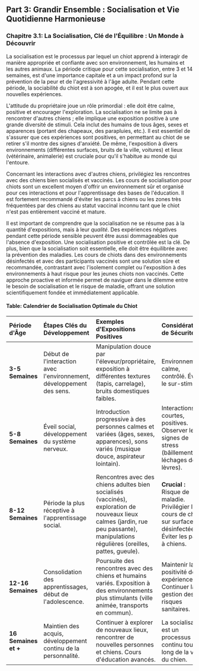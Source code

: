 ## **Part 3: Grandir Ensemble : Socialisation et Vie Quotidienne Harmonieuse**

### **Chapitre 3.1: La Socialisation, Clé de l'Équilibre : Un Monde à Découvrir**

La socialisation est le processus par lequel un chiot apprend à interagir de manière appropriée et confiante avec son environnement, les humains et les autres animaux. La période critique pour cette socialisation, entre 3 et 14 semaines, est d'une importance capitale et a un impact profond sur la prévention de la peur et de l'agressivité à l'âge adulte. Pendant cette période, la sociabilité du chiot est à son apogée, et il est le plus ouvert aux nouvelles expériences.

L'attitude du propriétaire joue un rôle primordial : elle doit être calme, positive et encourager l'exploration. La socialisation ne se limite pas à rencontrer d'autres chiens ; elle implique une exposition positive à une grande diversité de stimuli. Cela inclut des humains de tous âges, sexes et apparences (portant des chapeaux, des parapluies, etc.). Il est essentiel de s'assurer que ces expériences sont positives, en permettant au chiot de se retirer s'il montre des signes d'anxiété. De même, l'exposition à divers environnements (différentes surfaces, bruits de la ville, voitures) et lieux (vétérinaire, animalerie) est cruciale pour qu'il s'habitue au monde qui l'entoure.

Concernant les interactions avec d'autres chiens, privilégiez les rencontres avec des chiens bien socialisés et vaccinés. Les cours de socialisation pour chiots sont un excellent moyen d'offrir un environnement sûr et organisé pour ces interactions et pour l'apprentissage des bases de l'éducation. Il est fortement recommandé d'éviter les parcs à chiens ou les zones très fréquentées par des chiens au statut vaccinal inconnu tant que le chiot n'est pas entièrement vacciné et mature.

Il est important de comprendre que la socialisation ne se résume pas à la quantité d'expositions, mais à leur *qualité*. Des expériences négatives pendant cette période sensible peuvent être aussi dommageables que l'absence d'exposition. Une socialisation positive et contrôlée est la clé. De plus, bien que la socialisation soit essentielle, elle doit être équilibrée avec la prévention des maladies. Les cours de chiots dans des environnements désinfectés et avec des participants vaccinés sont une solution sûre et recommandée, contrastant avec l'isolement complet ou l'exposition à des environnements à haut risque pour les jeunes chiots non vaccinés. Cette approche proactive et informée permet de naviguer dans le dilemme entre le besoin de socialisation et le risque de maladie, offrant une solution scientifiquement fondée et immédiatement applicable.

#### **Table: Calendrier de Socialisation Optimale du Chiot**

| Période d'Âge | Étapes Clés du Développement | Exemples d'Expositions Positives | Considérations de Sécurité |
| :--- | :--- | :--- | :--- |
| **3-5 Semaines** | Début de l'interaction avec l'environnement, développement des sens. | Manipulation douce par l'éleveur/propriétaire, exposition à différentes textures (tapis, carrelage), bruits domestiques faibles. | Environnement calme, contrôlé. Éviter le sur-stimulus. |
| **5-8 Semaines** | Éveil social, développement du système nerveux. | Introduction progressive à des personnes calmes et variées (âges, sexes, apparences), sons variés (musique douce, aspirateur lointain). | Interactions courtes, positives. Observer les signes de stress (bâillements, léchages de lèvres). |
| **8-12 Semaines** | Période la plus réceptive à l'apprentissage social. | Rencontres avec des chiens adultes bien socialisés (vaccinés), exploration de nouveaux lieux calmes (jardin, rue peu passante), manipulations régulières (oreilles, pattes, gueule). | **Crucial :** Risque de maladie. Privilégier les cours de chiots sur surfaces désinfectées. Éviter les parcs à chiens. |
| **12-16 Semaines** | Consolidation des apprentissages, début de l'adolescence. | Poursuite des rencontres avec des chiens et humains variés. Exposition à des environnements plus stimulants (ville animée, transports en commun). | Maintenir la positivité des expériences. Continuer la gestion des risques sanitaires. |
| **16 Semaines et \+** | Maintien des acquis, développement continu de la personnalité. | Continuer à explorer de nouveaux lieux, rencontrer de nouvelles personnes et chiens. Cours d'éducation avancés. | La socialisation est un processus continu tout au long de la vie du chien. | 